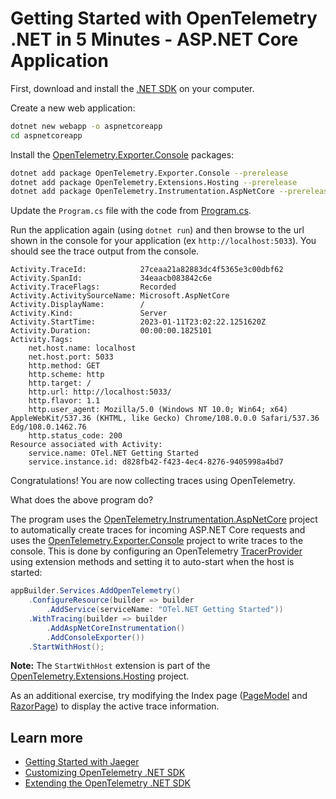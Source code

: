 # Getting Started with OpenTelemetry .NET in 5 Minutes - ASP.NET Core Application

First, download and install the [.NET
SDK](https://dotnet.microsoft.com/download) on your computer.

Create a new web application:

```sh
dotnet new webapp -o aspnetcoreapp
cd aspnetcoreapp
```

Install the
[OpenTelemetry.Exporter.Console](../../../src/OpenTelemetry.Exporter.Console/README.md)
packages:

```sh
dotnet add package OpenTelemetry.Exporter.Console --prerelease
dotnet add package OpenTelemetry.Extensions.Hosting --prerelease
dotnet add package OpenTelemetry.Instrumentation.AspNetCore --prerelease
```

Update the `Program.cs` file with the code from [Program.cs](./Program.cs).

Run the application again (using `dotnet run`) and then browse to the url shown
in the console for your application (ex `http://localhost:5033`). You should see
the trace output from the console.

```text
Activity.TraceId:            27ceaa21a82883dc4f5365e3c00dbf62
Activity.SpanId:             34eaacb083842c6e
Activity.TraceFlags:         Recorded
Activity.ActivitySourceName: Microsoft.AspNetCore
Activity.DisplayName:        /
Activity.Kind:               Server
Activity.StartTime:          2023-01-11T23:02:22.1251620Z
Activity.Duration:           00:00:00.1825101
Activity.Tags:
    net.host.name: localhost
    net.host.port: 5033
    http.method: GET
    http.scheme: http
    http.target: /
    http.url: http://localhost:5033/
    http.flavor: 1.1
    http.user_agent: Mozilla/5.0 (Windows NT 10.0; Win64; x64) AppleWebKit/537.36 (KHTML, like Gecko) Chrome/108.0.0.0 Safari/537.36 Edg/108.0.1462.76
    http.status_code: 200
Resource associated with Activity:
    service.name: OTel.NET Getting Started
    service.instance.id: d828fb42-f423-4ec4-8276-9405998a4bd7
```

Congratulations! You are now collecting traces using OpenTelemetry.

What does the above program do?

The program uses the
[OpenTelemetry.Instrumentation.AspNetCore](../../../src/OpenTelemetry.Instrumentation.AspNetCore/README.md)
project to automatically create traces for incoming ASP.NET Core requests and
uses the
[OpenTelemetry.Exporter.Console](../../../src/OpenTelemetry.Exporter.Console/README.md)
project to write traces to the console. This is done by configuring an
OpenTelemetry [TracerProvider](../customizing-the-sdk/README.MD#tracerprovider)
using extension methods and setting it to auto-start when the host is started:

```csharp
appBuilder.Services.AddOpenTelemetry()
    .ConfigureResource(builder => builder
        .AddService(serviceName: "OTel.NET Getting Started"))
    .WithTracing(builder => builder
        .AddAspNetCoreInstrumentation()
        .AddConsoleExporter())
    .StartWithHost();
```

**Note:** The `StartWithHost` extension is part of the
[OpenTelemetry.Extensions.Hosting](../../../src/Extensions.Hosting/README.md)
project.

As an additional exercise, try modifying the Index page
([PageModel](./Pages/Index.cshtml.cs) and [RazorPage](./Pages/Index.cshtml)) to
display the active trace information.

## Learn more

* [Getting Started with Jaeger](../getting-started-jaeger/README.md)
* [Customizing OpenTelemetry .NET SDK](../customizing-the-sdk/README.md)
* [Extending the OpenTelemetry .NET SDK](../extending-the-sdk/README.md)
